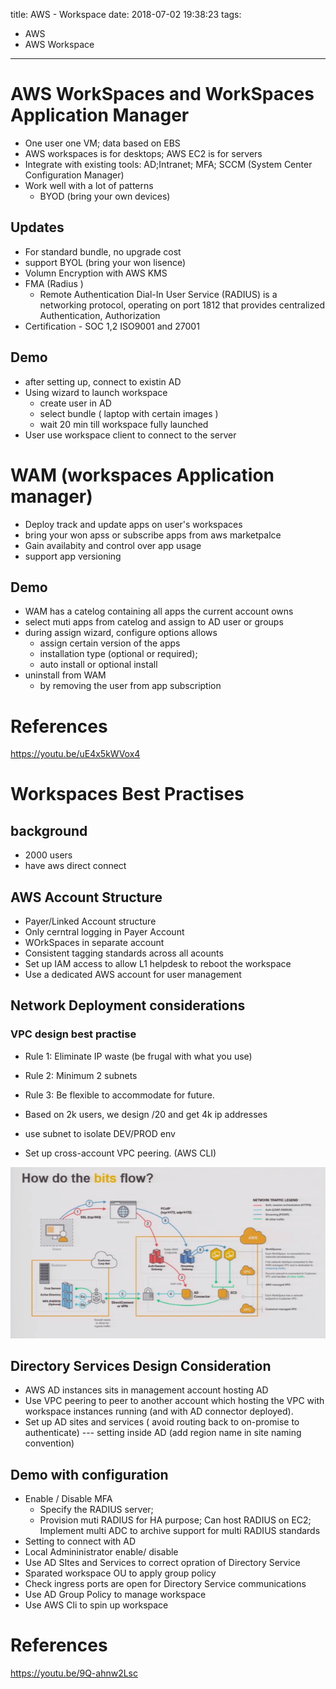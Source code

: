title: AWS - Workspace
date: 2018-07-02 19:38:23
tags:
- AWS
- AWS Workspace
---

# AWS WorkSpaces and WorkSpaces Application Manager

* One user one VM; data based on EBS
* AWS workspaces is for desktops; AWS EC2 is for servers
* Integrate with existing tools: AD;Intranet; MFA; SCCM (System Center Configuration Manager)
* Work well with a lot of patterns
   * BYOD (bring your own devices)

## Updates

* For standard bundle, no upgrade cost
* support BYOL (bring your won lisence)
* Volumn Encryption with AWS KMS
* FMA (Radius )
   * Remote Authentication Dial-In User Service (RADIUS) is a networking protocol, operating on port 1812 that provides centralized Authentication, Authorization
* Certification - SOC 1,2 ISO9001 and 27001

## Demo

* after setting up, connect to existin AD
* Using wizard to launch workspace
  * create user in AD
  * select bundle ( laptop with certain images )
  * wait 20 min till workspace fully launched
* User use workspace client to connect to the server

# WAM (workspaces Application manager)

* Deploy track and update apps on user's workspaces
* bring your won apss or subscribe apps from aws marketpalce
* Gain availabity and control over app usage
* support app versioning

## Demo

* WAM has a catelog containing all apps the current account owns
* select muti apps from catelog and assign to AD user or groups
* during assign wizard, configure options allows
   * assign certain version of the apps
   * installation type (optional or required);
   * auto install or optional install
* uninstall from WAM
   * by removing the user from app subscription


# References

>
https://youtu.be/uE4x5kWVox4

# Workspaces Best Practises

## background

* 2000 users
* have aws direct connect

## AWS Account Structure

* Payer/Linked Account structure
* Only cerntral logging in Payer Account
* WOrkSpaces in separate account
* Consistent tagging standards across all acounts
* Set up IAM access to allow L1 helpdesk to reboot the workspace
* Use a dedicated AWS account for user management

## Network Deployment considerations

### VPC design best practise

* Rule 1: Eliminate IP waste (be frugal with what you use)
* Rule 2: Minimum 2 subnets
* Rule 3: Be flexible to accommodate for future.

* Based on 2k users, we design /20 and get 4k ip addresses
* use subnet to isolate DEV/PROD env
* Set up cross-account VPC peering. (AWS CLI)

![aws workspace network topo](https://github.com/racheliurui/markdown/blob/master/AWS/AWS2018/images/Extra_AWS_Workspace_Diagram.png?raw=true)



## Directory Services Design Consideration

* AWS AD instances sits in management account hosting AD
* Use VPC peering to peer to another account which hosting the VPC with workspace instances running (and with AD connector deployed).
* Set up AD sites and services ( avoid routing back to on-promise to authenticate) --- setting inside AD (add region name in site naming convention)

## Demo with configuration

* Enable / Disable MFA
  * Specify the RADIUS server;
  * Provision muti RADIUS for HA purpose; Can host RADIUS on EC2; Implement multi ADC to archive support for multi RADIUS standards
* Setting to connect with AD
* Local Admininistrator enable/ disable
* Use AD SItes and Services to correct opration of Directory Service
* Sparated workspace OU to apply group policy
* Check ingress ports are open for Directory Service communications
* Use AD Group Policy to manage workspace
* Use AWS Cli to spin up workspace


# References

>
https://youtu.be/9Q-ahnw2Lsc
